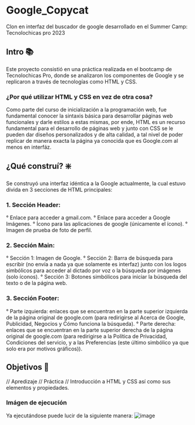 # Google_Copycat
Clon en interfaz del buscador de google desarrollado en el Summer Camp: Tecnolochicas pro 2023

## Intro 📚
Este proyecto consistió en una práctica realizada en el bootcamp de Tecnolochicas Pro, donde se analizaron los componentes de Google y se replicaron a través de tecnologías como HTML y CSS.
### ¿Por qué utilizar HTML y CSS en vez de otra cosa?
Como parte del curso de inicialización a la programación web, fue fundamental conocer la sintaxis básica para desarrollar páginas web funcionales y darle estilos a estas mismas, por ende, HTML es un recurso fundamental para el desarrollo de páginas web y junto con CSS se le pueden dar diseños personalizados y de alta calidad, a tal nivel de poder replicar de manera exacta la página ya conocida que es Google.com al menos en interfáz.

## ¿Qué construí? ❇️
Se construyó una interfaz idéntica a la Google actualmente, la cual estuvo divida en 3 secciones de HTML principales: 

### 1. Sección Header:
   ° Enlace para acceder a gmail.com.
   ° Enlace para acceder a Google Imágenes.
   ° Ícono para las aplicaciones de google (únicamente el ícono).
   ° Imagen de prueba de foto de perfil.
### 2. Sección Main:
   ° Sección 1: Imagen de Google.
   ° Sección 2: Barra de búsqueda para escribir (no envía a nada ya que solamente es interfaz) junto con los logos simbólicos para acceder al dictado por voz o la búsqueda por imágenes (solo íconos).
   ° Sección 3: Botones simbólicos para iniciar la búsqueda del texto o de la página web. 
### 3. Sección Footer:
   ° Parte izquierda: enlaces que se encuentran en la parte superior izquierda de la página original de google.com (para redirigirse al Acerca de Google, Publicidad, Negocios y Cómo funciona la búsqueda).
   ° Parte derecha: enlaces que se encuentran en la parte superior derecha de la página original de google.com (para redirigirse a la Política de Privacidad, Condiciones del servicio, y a las Preferencias (este último simbólico ya que solo era por motivos gráficos)).

## Objetivos 🚀
// Apredizaje // Práctica // Introducción a HTML y CSS así como sus elementos y propiedades.

### Imágen de ejecución
Ya ejecutándose puede lucir de la siguiente manera:
![image](https://github.com/dantrixxheron/Google_Copycat/assets/123124430/8b0be257-6d9e-4db6-9dd9-3ecca584e002)


